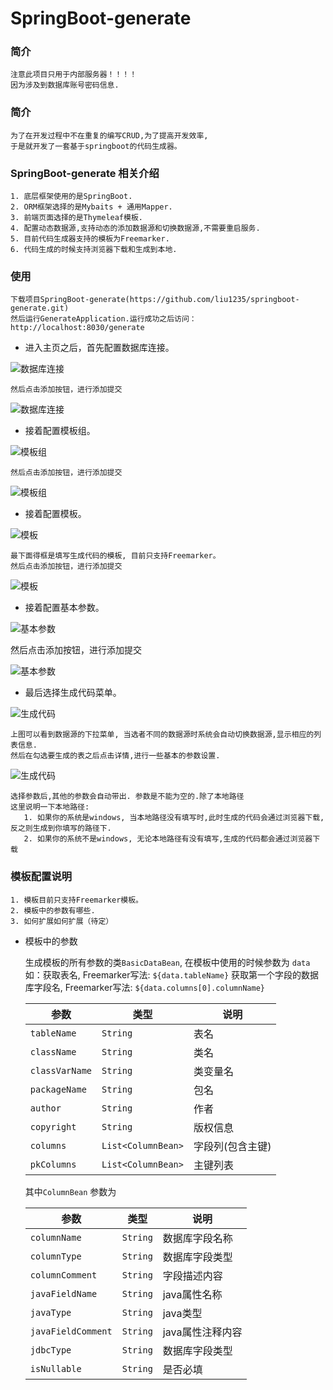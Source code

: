 # SpringBoot-generate

### 简介
    注意此项目只用于内部服务器！！！！
    因为涉及到数据库账号密码信息.

### 简介
    为了在开发过程中不在重复的编写CRUD,为了提高开发效率,
    于是就开发了一套基于springboot的代码生成器。

### SpringBoot-generate 相关介绍
    1. 底层框架使用的是SpringBoot.
    2. ORM框架选择的是Mybaits + 通用Mapper.
    3. 前端页面选择的是Thymeleaf模板.
    4. 配置动态数据源,支持动态的添加数据源和切换数据源,不需要重启服务.
    5. 目前代码生成器支持的模板为Freemarker.
    6. 代码生成的时候支持浏览器下载和生成到本地.

### 使用

    下载项目SpringBoot-generate(https://github.com/liu1235/springboot-generate.git)
    然后运行GenerateApplication.运行成功之后访问：http://localhost:8030/generate

   * 进入主页之后，首先配置数据库连接。

   ![数据库连接](https://github.com/liu1235/springboot-generate/raw/master/image/databaseList.png)

    然后点击添加按钮，进行添加提交

   ![数据库连接](https://github.com/liu1235/springboot-generate/raw/master/image/database_add.png)


   * 接着配置模板组。

   ![模板组](https://github.com/liu1235/springboot-generate/raw/master/image/group_list.png)

    然后点击添加按钮，进行添加提交

   ![模板组](https://github.com/liu1235/springboot-generate/raw/master/image/group_add.png)


   * 接着配置模板。

   ![模板](https://github.com/liu1235/springboot-generate/raw/master/image/template_list.png)

    最下面得框是填写生成代码的模板, 目前只支持Freemarker。
    然后点击添加按钮，进行添加提交

   ![模板](https://github.com/liu1235/springboot-generate/raw/master/image/template_add.png)

   * 接着配置基本参数。

   ![基本参数](https://github.com/liu1235/springboot-generate/raw/master/image/params_list.png)

   然后点击添加按钮，进行添加提交

   ![基本参数](https://github.com/liu1235/springboot-generate/raw/master/image/params_add.png)

   * 最后选择生成代码菜单。

   ![生成代码](https://github.com/liu1235/springboot-generate/raw/master/image/gen_list.png)

    上图可以看到数据源的下拉菜单, 当选者不同的数据源时系统会自动切换数据源,显示相应的列表信息.
    然后在勾选要生成的表之后点击详情,进行一些基本的参数设置.

   ![生成代码](https://github.com/liu1235/springboot-generate/raw/master/image/gen.png)

    选择参数后,其他的参数会自动带出. 参数是不能为空的.除了本地路径
    这里说明一下本地路径:
       1. 如果你的系统是windows, 当本地路径没有填写时,此时生成的代码会通过浏览器下载,反之则生成到你填写的路径下.
       2. 如果你的系统不是windows, 无论本地路径有没有填写,生成的代码都会通过浏览器下载



### 模板配置说明

    1. 模板目前只支持Freemarker模板。
    2. 模板中的参数有哪些.
    3. 如何扩展如何扩展（待定）


* 模板中的参数

   生成模板的所有参数的类`BasicDataBean`, 在模板中使用的时候参数为 `data`
   如：获取表名, Freemarker写法: `${data.tableName}`
      获取第一个字段的数据库字段名, Freemarker写法: `${data.columns[0].columnName}`


    |     参数      |   类型  |  说明           |
    |  -------------| -------   | ------------   |
    | `tableName`   |  `String`   |  表名           |
    | `className`   |  `String`   |  类名           |
    | `classVarName`|  `String`   |  类变量名      |
    | `packageName` |  `String`   |  包名          |
    | `author`      |  `String`   |  作者            |
    | `copyright`   |  `String`   |  版权信息        |
    | `columns`     |  `List<ColumnBean>`   |  字段列(包含主键) |
    | `pkColumns`   |  `List<ColumnBean>`   |  主键列表        |


    其中`ColumnBean` 参数为

    |        参数           |   类型    |  说明             |
    |  --------------      | -------   | ------------     |
    | `columnName`         |  `String`   |  数据库字段名称    |
    | `columnType`         |  `String`   |  数据库字段类型    |
    | `columnComment`      |  `String`   |  字段描述内容      |
    | `javaFieldName`      |  `String`   |  java属性名称      |
    | `javaType`           |  `String`   |  java类型          |
    | `javaFieldComment`   |  `String`   |  java属性注释内容  |
    | `jdbcType`           |  `String`   |  数据库字段类型    |
    | `isNullable`         |  `String`   |  是否必填          |
    
    
    
    
